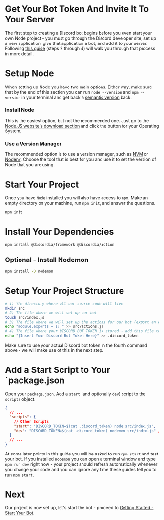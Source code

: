 # Get Your Bot Token And Invite It To Your Server
The first step to creating a Discord bot begins before you even start your own Node project - you must go through the Discord developer site, set up a new application, give that application a bot, and add it to your server. Following [this guide](https://www.digitaltrends.com/gaming/how-to-make-a-discord-bot/) (steps 2 through 4) will walk you through that process in more detail.

# Setup Node
When setting up Node you have two main options. Either way, make sure that by the end of this section you can run `node --version` and `npm --version` in your terminal and get back a [semantic version](https://docs.npmjs.com/about-semantic-versioning) back.

### Install Node
This is the easiest option, but not the recommended one. Just go to the [Node.JS website's download section](https://nodejs.org/en/download/) and click the button for your Operating System.

### Use a Version Manager
The recommended option is to use a version manager, such as [NVM](https://github.com/nvm-sh/nvm) or [Nodenv](https://github.com/nodenv/nodenv). Choose the tool that is best for you and use it to set the version of Node that you are using.

# Start Your Project
Once you have `Node` installed you will also have access to `npm`. Make an empty directory on your machine, run `npm init`, and answer the questions.
```bash
npm init
```

# Install Your Dependencies
```bash
npm install @discordia/framework @discordia/action
```

## Optional - Install Nodemon
```bash
npm install -D nodemon
```

# Setup Your Project Structure
```bash
# 1) The directory where all our source code will live
mkdir src
# 2) The file where we will set up our bot
touch src/index.js
# 3) The file where we will set up the actions for our bot (export an empty array for now - we'll get back to this)
echo "module.exports = [];" >> src/actions.js
# 4) The file where your DISCORD_BOT_TOKEN is stored - add this file to your .gitignore if you want to store this project in git
echo "{Insert Your Discord Bot Token Here}" >> .discord_token
```

Make sure to use your actual Discord bot token in the fourth command above - we will make use of this in the next step.

# Add a Start Script to Your `package.json
Open your `package.json`. Add a `start` (and optionally `dev`) script to the `scripts` object.
```json
{
  // ...
  "scripts": {
    // Other Scripts
    "start": "DISCORD_TOKEN=$(cat .discord_token) node src/index.js",
    "dev": "DISCORD_TOKEN=$(cat .discord_token) nodemon src/index.js" // Leave this off if you didn't install nodemon
  }
  // ...
}
```
At some later points in this guide you will be asked to run `npm start` and test your bot. If you installed `nodemon` you can open a terminal window and type `npm run dev` right now - your project should refresh automatically whenever you change your code and you can ignore any time these guides tell you to run `npm start`.

# Next
Our project is now set up, let's start the bot - proceed to [Getting Started - Start Your Bot](gs_start_your_bot).
